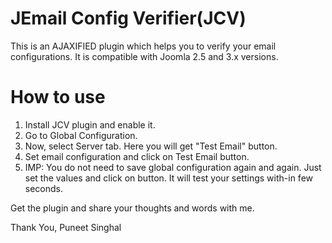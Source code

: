 # JEmail Config Verifier(JCV)

This is an AJAXIFIED plugin which helps you to verify your email configurations. It is compatible with Joomla 2.5 and 3.x versions.


# How to use
1. Install JCV plugin and enable it.
2. Go to Global Configuration.
3. Now, select Server tab. Here you will get  "Test Email" button.
4. Set email configuration and click on Test Email button.
5. IMP: You do not need to save global configuration again and again. Just set the values and click on button. It will test your settings with-in few seconds.


Get the plugin and share your thoughts and words with me.


Thank You,
Puneet Singhal
